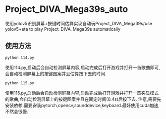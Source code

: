 # Project_DIVA_Mega39s_auto
使用yolov5识别屏幕+按键时间估算实现自动玩Project_DIVA_Mega39s/use yolov5+eta to play Project_DIVA_Mega39s automatically

## 使用方法
```
python 114.py
```
使用114.py,启动后会自动检测屏幕内容,启动完成后打开游戏并打开一首歌曲即可,会自动检测屏幕上的按键图案并且估算按下去的时间.
```
python 115.py
```
使用115.py,启动后会自动检测屏幕内容,启动完成后打开游戏并打开一首突显模式的歌曲,会自动检测屏幕上的按键图案并且在固定时间(0.4s)后按下去.
注意,需要先安装依赖.需要安装pytorch,opencv,sounddevice,keyboard.最好使用cuda加速,不然会很慢.

## 
